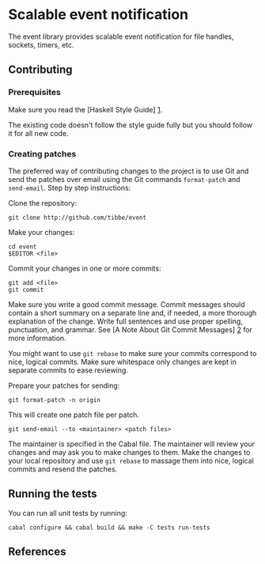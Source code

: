 Scalable event notification
===========================

The event library provides scalable event notification for file
handles, sockets, timers, etc.

Contributing
------------

### Prerequisites

Make sure you read the [Haskell Style Guide] [1].

The existing code doesn't follow the style guide fully but you should
follow it for all new code.

### Creating patches

The preferred way of contributing changes to the project is to use Git
and send the patches over email using the Git commands `format-patch`
and `send-email`.  Step by step instructions:

Clone the repository:

    git clone http://github.com/tibbe/event

Make your changes:

    cd event
    $EDITOR <file>

Commit your changes in one or more commits:

    git add <file>
    git commit

Make sure you write a good commit message.  Commit messages should
contain a short summary on a separate line and, if needed, a more
thorough explanation of the change.  Write full sentences and use
proper spelling, punctuation, and grammar.  See
[A Note About Git Commit Messages] [2] for more information.

You might want to use `git rebase` to make sure your commits
correspond to nice, logical commits.  Make sure whitespace only
changes are kept in separate commits to ease reviewing.

Prepare your patches for sending:

    git format-patch -n origin

This will create one patch file per patch.

    git send-email --to <maintainer> <patch files>

The maintainer is specified in the Cabal file.  The maintainer will
review your changes and may ask you to make changes to them.  Make the
changes to your local repository and use `git rebase` to massage them
into nice, logical commits and resend the patches.

Running the tests
-----------------

You can run all unit tests by running:

    cabal configure && cabal build && make -C tests run-tests

References
----------

[1]: http://github.com/tibbe/haskell-style-guide
[2]: http://www.tpope.net/node/106
